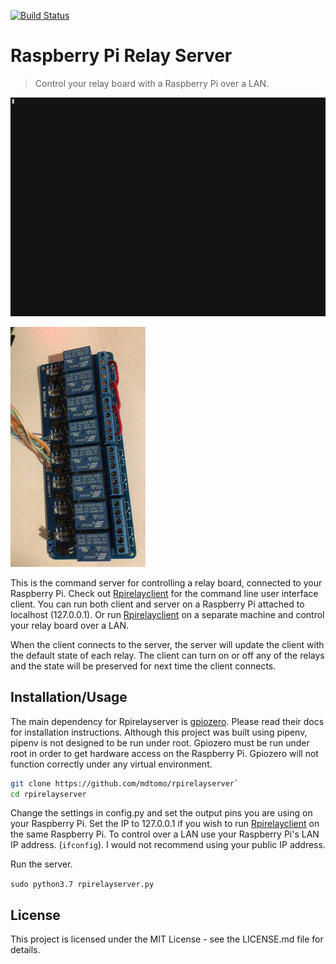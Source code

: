 [![Build Status](https://travis-ci.com/mdtomo/rpirelayserver.svg?branch=master)](https://travis-ci.com/mdtomo/rpirelayserver)
# Raspberry Pi Relay Server
> Control your relay board with a Raspberry Pi over a LAN. 

![Rpirelayserver](https://github.com/mdtomo/rpirelayserver/raw/master/server.gif)

![Sainsmart Relay Board](https://github.com/mdtomo/rpirelayserver/raw/master/relays.gif)

This is the command server for controlling a relay board, connected to your Raspberry Pi. Check out [Rpirelayclient](https://github.com/mdtomo/rpirelayclient) for the command line user interface client. You can run both client and server on a Raspberry Pi attached to localhost (127.0.0.1). Or run [Rpirelayclient](https://github.com/mdtomo/rpirelayclient) on a separate machine and control your relay board over a LAN. 

When the client connects to the server, the server will update the client with the default state of each relay. The client can turn on or off any of the relays and the state will be preserved for next time the client connects. 

## Installation/Usage

The main dependency for Rpirelayserver is [gpiozero](https://github.com/RPi-Distro/python-gpiozero). Please read their docs for installation instructions. Although this project was built using pipenv, pipenv is not designed to be run under root. Gpiozero must be run under root in order to get hardware access on the Raspberry Pi. Gpiozero will not function correctly under any virtual environment.

```sh
git clone https://github.com/mdtomo/rpirelayserver`
cd rpirelayserver
```

Change the settings in config.py and set the output pins you are using on your Raspberry Pi. Set the IP to 127.0.0.1 if you wish to run [Rpirelayclient](https://github.com/mdtomo/rpirelayclient) on the same Raspberry Pi. To control over a LAN use your Raspberry Pi's LAN IP address. (`ifconfig`). I would not recommend using your public IP address.

Run the server.

`sudo python3.7 rpirelayserver.py`

## License
This project is licensed under the MIT License - see the LICENSE.md file for details.
